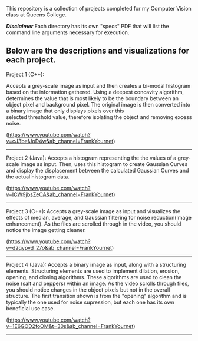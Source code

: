This repository is a collection of projects completed for my Computer Vision class at Queens College.

***Disclaimer***
Each directory has its own "specs" PDF that will list the command line arguments necessary for execution.

Below are the descriptions and visualizations for each project.
-----------------------------------------------------------------------------
Project 1 (C++):
  
  Accepts a grey-scale image as input and then creates a bi-modal histogram based on the information gathered. Using a deepest concavity algorithm, determines the value that is 
  most likely to be the boundary between an object pixel and background pixel. The original image is then converted into a binary image that only displays pixels over this     
  selected threshold value, therefore isolating the object and removing excess noise.
  
(https://www.youtube.com/watch?v=cJ3befJoD4w&ab_channel=FrankYournet)
_____________________________________________________________________________
Project 2 (Java):
  Accepts a histogram representing the the values of a grey-scale image as input. Then, uses this histogram to create Gaussian Curves and display the displacement between the calculated Gaussian Curves and the actual histogram data.

(https://www.youtube.com/watch?v=ICW9jbsZeCA&ab_channel=FrankYournet)
_____________________________________________________________________________
Project 3 (C++):
  Accepts a grey-scale image as input and visualizes the effects of median, average, and Gaussian filtering for noise reduction(Image enhancement). As the files are scrolled through in the video, you should notice the image getting cleaner.

(https://www.youtube.com/watch?v=d2qvpvd_27o&ab_channel=FrankYournet)
_____________________________________________________________________________
Project 4 (Java):
  Accepts a binary image as input, along with a structuring elements. Structuring elements are used to implement dilation, erosion, opening, and closing algorithms. These algorithms are used to clean the noise (salt and peppers) within an image. As the video scrolls through files, you should notice changes in the object pixels but not in the overall structure. The first transition shown is from the "opening" algorithm and is typically the one used for noise supression, but each one has its own beneficial use case.

(https://www.youtube.com/watch?v=1E6GOD2foOM&t=30s&ab_channel=FrankYournet)

_____________________________________________________________________________

